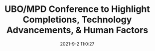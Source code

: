 ---
"title": "UBO/MPD Conference to Highlight Completions, Technology Advancements, &amp; Human Factors"
"date": "2021-9-2 11:0:27"
"feed_name": "IADC"
"feed_website": "https://www.iadc.org/"
"feed_rss": "https://www.iadc.org/feed/"
"link": "https://www.iadc.org/drillbits/sept-2021-ubo-mpd-conference-to-highlight-drilling-completions-technology-advancements-human-factors/"
"file": "_posts/64e9feacd037f2068b8f040534cc4203a823c036.md"
"accident": "0"
"drilling": "0"
---